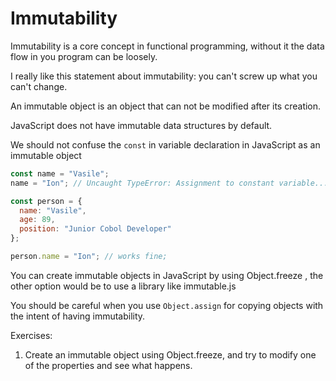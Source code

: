 # Immutability

Immutability is a core concept in functional programming, without it the data flow in you program can be loosely.

I really like this statement about immutability: you can't screw up what you can't change.

An immutable object is an object that can not be modified after its creation.

JavaScript does not have immutable data structures by default.

We should not confuse the `const` in variable declaration in JavaScript as an immutable object

```javascript
const name = "Vasile";
name = "Ion"; // Uncaught TypeError: Assignment to constant variable...
```

```javascript
const person = { 
  name: "Vasile",
  age: 89,
  position: "Junior Cobol Developer"
};

person.name = "Ion"; // works fine;
```

You can create immutable objects in JavaScript by using Object.freeze , the other option would be to use a library like immutable.js

You should be careful when you use `Object.assign` for copying objects with the intent of having immutability.

Exercises:

1. Create an immutable object using Object.freeze, and try to modify one of the properties and see what happens.


